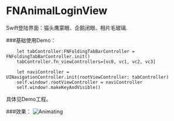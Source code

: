# FNAnimalLoginView
Swift登陆界面：猫头鹰蒙眼、企鹅闭眼、相片毛玻璃.

###基础使用Demo：

```
	let tabController:FNFoldingTabBarController = FNFoldingTabBarController.init()
	tabController.fn_viewControllers=[vc0, vc1, vc2, vc3]
	
	let naviController = UINavigationController.init(rootViewController: tabController)
	self.window!.rootViewController = naviController
	self.window!.makeKeyAndVisible()
```
具体见Demo工程。

###效果：
![Animating](readme_images/foldingTabBar.gif)